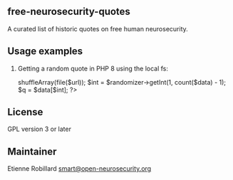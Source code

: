 ## free-neurosecurity-quotes

A curated list of historic quotes on free human neurosecurity.

## Usage examples

1. Getting a random quote in PHP 8 using the local fs: 

    <?php
    $randomizer = new Random\Randomizer();
    $url = '/home/www/static/freethinking.md'; # avoid making useless dns queries
    $data = $randomizer->shuffleArray(file($url));
    $int = $randomizer->getInt(1, count($data) - 1);
    $q = $data[$int];
    ?>

## License

GPL version 3 or later

## Maintainer 

Etienne Robillard <smart@open-neurosecurity.org>
